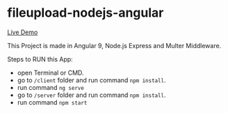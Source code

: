 # fileupload-nodejs-angular

[Live Demo]()

This Project is made in Angular 9, Node.js Express and Multer Middleware.

Steps to RUN this App:
- open Terminal or CMD.
- go to `/client` folder and run command `npm install`.
- run command `ng serve`
- go to `/server` folder and run command `npm install`.
- run command `npm start`
